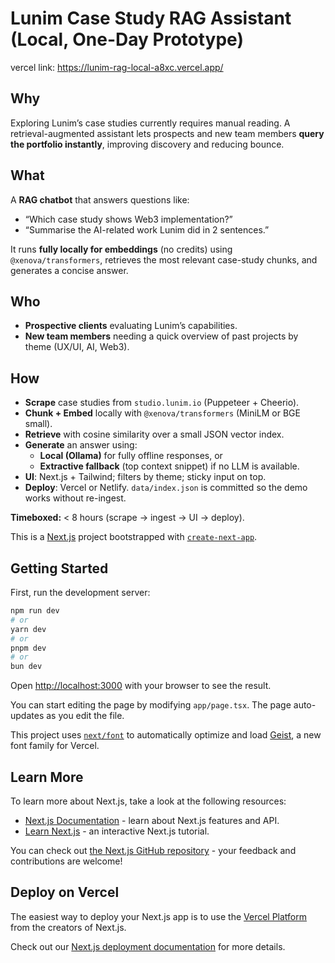 # Lunim Case Study RAG Assistant (Local, One-Day Prototype)
vercel link: https://lunim-rag-local-a8xc.vercel.app/
## Why
Exploring Lunim’s case studies currently requires manual reading. A retrieval-augmented assistant lets prospects and new team members **query the portfolio instantly**, improving discovery and reducing bounce.

## What
A **RAG chatbot** that answers questions like:
- “Which case study shows Web3 implementation?”
- “Summarise the AI-related work Lunim did in 2 sentences.”

It runs **fully locally for embeddings** (no credits) using `@xenova/transformers`, retrieves the most relevant case-study chunks, and generates a concise answer.

## Who
- **Prospective clients** evaluating Lunim’s capabilities.
- **New team members** needing a quick overview of past projects by theme (UX/UI, AI, Web3).

## How
- **Scrape** case studies from `studio.lunim.io` (Puppeteer + Cheerio).
- **Chunk + Embed** locally with `@xenova/transformers` (MiniLM or BGE small).
- **Retrieve** with cosine similarity over a small JSON vector index.
- **Generate** an answer using:
  - **Local (Ollama)** for fully offline responses, or
  - **Extractive fallback** (top context snippet) if no LLM is available.
- **UI**: Next.js + Tailwind; filters by theme; sticky input on top.
- **Deploy**: Vercel or Netlify. `data/index.json` is committed so the demo works without re-ingest.

**Timeboxed:** < 8 hours (scrape → ingest → UI → deploy).

This is a [Next.js](https://nextjs.org) project bootstrapped with [`create-next-app`](https://nextjs.org/docs/app/api-reference/cli/create-next-app).

## Getting Started

First, run the development server:

```bash
npm run dev
# or
yarn dev
# or
pnpm dev
# or
bun dev
```

Open [http://localhost:3000](http://localhost:3000) with your browser to see the result.

You can start editing the page by modifying `app/page.tsx`. The page auto-updates as you edit the file.

This project uses [`next/font`](https://nextjs.org/docs/app/building-your-application/optimizing/fonts) to automatically optimize and load [Geist](https://vercel.com/font), a new font family for Vercel.

## Learn More

To learn more about Next.js, take a look at the following resources:

- [Next.js Documentation](https://nextjs.org/docs) - learn about Next.js features and API.
- [Learn Next.js](https://nextjs.org/learn) - an interactive Next.js tutorial.

You can check out [the Next.js GitHub repository](https://github.com/vercel/next.js) - your feedback and contributions are welcome!

## Deploy on Vercel

The easiest way to deploy your Next.js app is to use the [Vercel Platform](https://vercel.com/new?utm_medium=default-template&filter=next.js&utm_source=create-next-app&utm_campaign=create-next-app-readme) from the creators of Next.js.

Check out our [Next.js deployment documentation](https://nextjs.org/docs/app/building-your-application/deploying) for more details.
